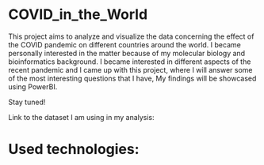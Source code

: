 # COVID_in_the_World

This project aims to analyze and visualize the data concerning the effect of the COVID pandemic on different countries around the world. I became personally interested in the matter because of my molecular biology and bioinformatics background. I became interested in different aspects of the recent pandemic and I came up with this project, where I will answer some of the most interesting questions that I have, My findings will be showcased using PowerBI.

Stay tuned!

Link to the dataset I am using in my analysis:

# Used technologies:

